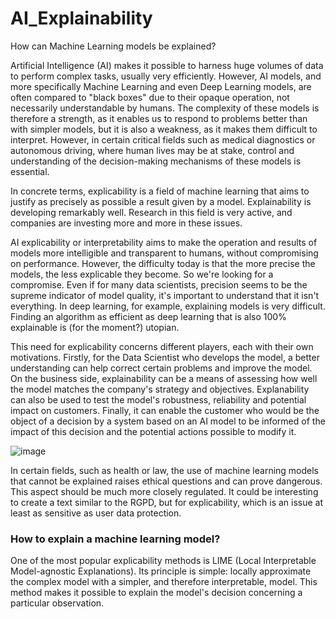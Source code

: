 # AI_Explainability
How can Machine Learning models be explained?

Artificial Intelligence (AI) makes it possible to harness huge volumes of data to perform complex tasks, usually very efficiently. However, AI models, and more specifically Machine Learning and even Deep Learning models, are often compared to "black boxes" due to their opaque operation, not necessarily understandable by humans. The complexity of these models is therefore a strength, as it enables us to respond to problems better than with simpler models, but it is also a weakness, as it makes them difficult to interpret. However, in certain critical fields such as medical diagnostics or autonomous driving, where human lives may be at stake, control and understanding of the decision-making mechanisms of these models is essential.

In concrete terms, explicability is a field of machine learning that aims to justify as precisely as possible a result given by a model. Explainability is developing remarkably well. Research in this field is very active, and companies are investing more and more in these issues.

AI explicability or interpretability aims to make the operation and results of models more intelligible and transparent to humans, without compromising on performance.
However, the difficulty today is that the more precise the models, the less explicable they become. So we're looking for a compromise. Even if for many data scientists, precision seems to be the supreme indicator of model quality, it's important to understand that it isn't everything. In deep learning, for example, explaining models is very difficult. Finding an algorithm as efficient as deep learning that is also 100% explainable is (for the moment?) utopian.

This need for explicability concerns different players, each with their own motivations. Firstly, for the Data Scientist who develops the model, a better understanding can help correct certain problems and improve the model. On the business side, explainability can be a means of assessing how well the model matches the company's strategy and objectives. Explanability can also be used to test the model's robustness, reliability and potential impact on customers. Finally, it can enable the customer who would be the object of a decision by a system based on an AI model to be informed of the impact of this decision and the potential actions possible to modify it.

![image](https://github.com/SamLB9/AI_Explainability/assets/106078401/08a09646-078c-4e6b-b175-3af1c75b029f)

In certain fields, such as health or law, the use of machine learning models that cannot be explained raises ethical questions and can prove dangerous. This aspect should be much more closely regulated. It could be interesting to create a text similar to the RGPD, but for explicability, which is an issue at least as sensitive as user data protection.

### How to explain a machine learning model?

One of the most popular explicability methods is LIME (Local Interpretable Model-agnostic Explanations). Its principle is simple: locally approximate the complex model with a simpler, and therefore interpretable, model. This method makes it possible to explain the model's decision concerning a particular observation.
